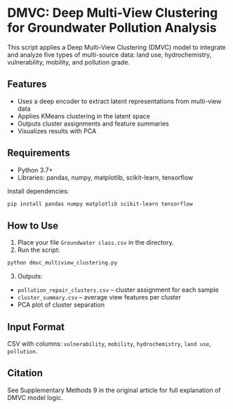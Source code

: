 # DMVC: Deep Multi-View Clustering for Groundwater Pollution Analysis

This script applies a Deep Multi-View Clustering (DMVC) model to integrate and analyze five types of multi-source data: land use, hydrochemistry, vulnerability, mobility, and pollution grade.

## Features

- Uses a deep encoder to extract latent representations from multi-view data
- Applies KMeans clustering in the latent space
- Outputs cluster assignments and feature summaries
- Visualizes results with PCA

## Requirements

- Python 3.7+
- Libraries: pandas, numpy, matplotlib, scikit-learn, tensorflow

Install dependencies:

```bash
pip install pandas numpy matplotlib scikit-learn tensorflow
```

## How to Use

1. Place your file `Groundwater class.csv` in the directory.
2. Run the script:

```bash
python dmvc_multiview_clustering.py
```

3. Outputs:
- `pollution_repair_clusters.csv` – cluster assignment for each sample
- `cluster_summary.csv` – average view features per cluster
- PCA plot of cluster separation

## Input Format

CSV with columns: `vulnerability`, `mobility`, `hydrochemistry`, `land use`, `pollution`.

## Citation

See Supplementary Methods 9 in the original article for full explanation of DMVC model logic.
